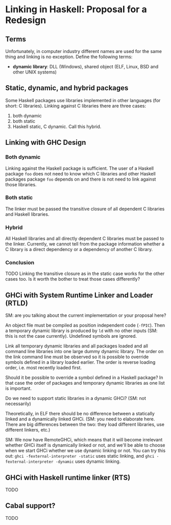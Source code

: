 # Linking in Haskell: Proposal for a Redesign


## Terms



Unfortunately, in computer industry different names are used for the same thing and linking is no exception. Define the following terms:


- **dynamic library**: DLL (Windows), shared object (ELF, Linux, BSD and other UNIX systems)

## Static, dynamic, and hybrid packages



Some Haskell packages use libraries implemented in other languages (for short: C libraries). Linking against C libraries there are three cases:


1. both dynamic
1. both static
1. Haskell static, C dynamic. Call this hybrid.

## Linking with GHC Design


### Both dynamic



Linking against the Haskell package is sufficient. The user of a Haskell package `foo` does not need to know which C libraries and other Haskell packages package `foo` depends on and there is not need to link against those libraries.


### Both static



The linker must be passed the transitive closure of all dependent C libraries and Haskell libraries.


### Hybrid



All Haskell libraries and all directly dependent C libraries must be passed to the linker. Currently, we cannot tell from the package information whether a C library is a direct dependency or a dependency of another C library.


### Conclusion



TODO
Linking the transitive closure as in the static case works for the other cases too. Is it worth the bother to treat those cases differently?


## GHCi with System Runtime Linker and Loader (RTLD)



SM: are you talking about the current implementation or your proposal here?



An object file must be compiled as position independent code (`-fPIC`). Then a temporary dynamic library is produced by `ld` with no other inputs (SM: this is not the case currently). Undefined symbols are ignored.



Link all temporary dynamic libraries and all packages loaded and all command line libraries into one large dummy dynamic library. The order on the link command line must be observed so it is possible to override symbols defined in a library loaded earlier. The order is reverse loading order, i.e. most recently loaded first.



Should it be possible to override a symbol defined in a Haskell package? In that case the order of packages and temporary dynamic libraries as one list is important. 



Do we need to support static libraries in a dynamic GHCi? (SM: not necessarily)



Theoretically, in ELF there should be no difference between a statically linked and a dynamically linked GHCi.  (SM: you need to elaborate here.  There are big differences between the two: they load different libraries, use different linkers, etc.)



SM: We now have RemoteGHCi, which means that it will become irrelevant whether GHCi itself is dynamically linked or not, and we'll be able to choose when we start GHCi whether we use dynamic linking or not.  You can try this out: `ghci -fexternal-interpreter -static` uses static linking, and `ghci -fexternal-interpreter -dynamic` uses dynamic linking.


## GHCi with Haskell runtime linker (RTS)



TODO


## Cabal support?



TODO


